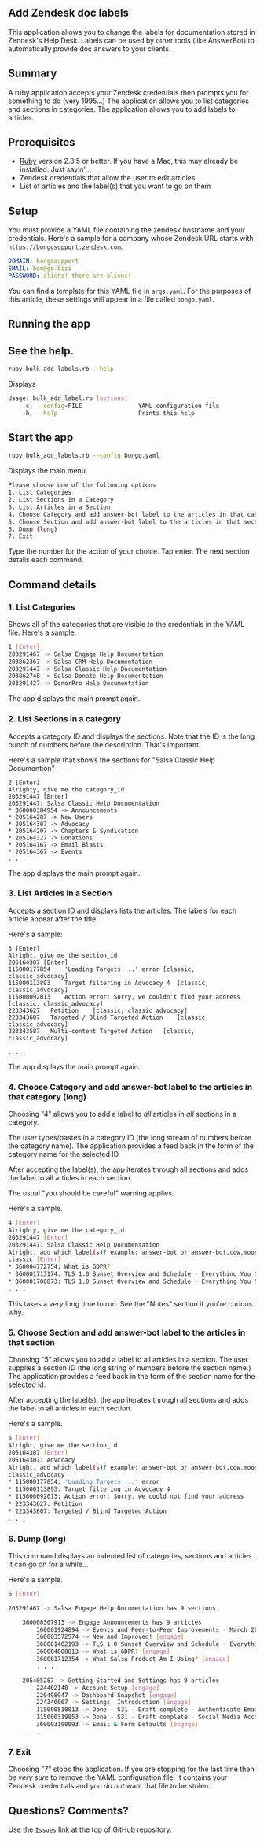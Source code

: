 ## Add Zendesk doc labels

This application allows you to change the labels for documentation stored in Zendesk's Help Desk.  Labels can be used by other tools (like AnswerBot) to automatically provide doc answers to your clients.

## Summary

A ruby application accepts your Zendesk credentials then prompts you for something to do (very 1995...)  The application allows you to list categories and sections in categories.  The application allows you to add labels to articles.

## Prerequisites

* [Ruby](https://www.ruby-lang.org/en/downloads/) version 2.3.5 or better.  If you have a Mac, this may already be installed.  Just sayin'...
* Zendesk credentials that allow the user to edit articles
* List of articles and the label(s) that you want to go on them

## Setup

You must provide a YAML file containing the zendesk hostname and your credentials. Here's a sample for a company whose Zendesk URL starts with `https://bongosupport.zendesk.com`. 

```yaml
DOMAIN: bongosupport
EMAIL: bon@go.bizi
PASSWORD: aliens! there are aliens!
```
You can find a template for this YAML file in `args.yaml`.  For the purposes of this article, these settings will appear in a file called `bongo.yaml`.

## Running the app

## See the help.
```bash
ruby bulk_add_labels.rb --help
```
Displays
```bash
Usage: bulk_add_label.rb [options]
    -c, --config=FILE                YAML configuration file
    -h, --help                       Prints this help
```
## Start the app
```bash
ruby bulk_add_labels.rb --config bongo.yaml
```
Displays the main menu.
```bash
Please choose one of the following options
1. List Categories
2. List Sections in a Category
3. List Articles in a Section
4. Choose Category and add answer-bot label to the articles in that category (long)
5. Choose Section and add answer-bot label to the articles in that section
6. Dump (long)
7. Exit

```
Type the number for the action of your choice.  Tap enter.  The next section details each command.

## Command details

### 1. List Categories

Shows all of the categories that are visible to the credentials in the YAML file.  Here's a sample.
```bash
1 [Enter]
203291467 -> Salsa Engage Help Documentation
203862367 -> Salsa CRM Help Documentation
203291447 -> Salsa Classic Help Documentation
203862748 -> Salsa Donate Help Documentation
203291427 -> DonorPro Help Documentation
```
The app displays the main prompt again.

### 2. List Sections in a category

Accepts a category ID and displays the sections.  Note that the ID is the long bunch of numbers before the description.  That's important.

Here's a sample that shows the sections for "Salsa Classic Help Documention"
```
2 [Enter]
Alrighty, give me the category_id
203291447 [Enter]
203291447: Salsa Classic Help Documentation
* 360000384954 -> Announcements
* 205164287 -> New Users
* 205164307 -> Advocacy
* 205164207 -> Chapters & Syndication
* 205164327 -> Donations
* 205164167 -> Email Blasts
* 205164367 -> Events
. . .
```
The app displays the main prompt again.

### 3. List Articles in a Section

Accepts a section ID and displays lists the articles.  The labels for each article appear after the title.

Here's a sample:
```
3 [Enter]
Alright, give me the section_id
205164307 [Enter]
115000177854	'Loading Targets ...' error	[classic, classic_advocacy]
115000113893	Target filtering in Advocacy 4	[classic, classic_advocacy]
115000092013	Action error: Sorry, we couldn't find your address	[classic, classic_advocacy]
223343627	Petition	[classic, classic_advocacy]
223343607	Targeted / Blind Targeted Action	[classic, classic_advocacy]
223343587	Multi-content Targeted Action	[classic, classic_advocacy]

. . .
```
The app displays the main prompt again.

### 4. Choose Category and add answer-bot label to the articles in that category (long)

Choosing "4" allows you to add a label to _all_ articles in _all_ sections in a category.  

The user types/pastes in a category ID (the long stream of numbers before the category name).  The application provides a feed back in the form of the category name for the selected ID

After accepting the label(s), the app iterates through all sections and adds the label to all articles in each section.

The usual "you should be careful" warning applies.

Here's a sample.
```bash
4 [Enter]
Alrighty, give me the category_id
203291447 [Enter]
203291447: Salsa Classic Help Documentation
Alright, add which label(s)? example: answer-bot or answer-bot,cow,moose
classic [Enter]
* 360004772754: What is GDPR?
* 360001713174: TLS 1.0 Sunset Overview and Schedule - Everything You Need to Know
* 360001706873: TLS 1.0 Sunset Overview and Schedule - Everything You Need to Know
. . .
```
This takes a _very_ long time to run.  See the "Notes" section if you're curious why.

### 5. Choose Section and add answer-bot label to the articles in that section

Choosing "5" allows you to add a label to all articles in a section.  The user supplies a section ID (the long string of numbers before the section name.)  The application provides a feed back in the form of the section name for the selected id.

After accepting the label(s), the app iterates through all sections and adds the label to all articles in each section.

Here's a sample.
```bash
5 [Enter]
Alright, give me the section_id
205164307 [Enter]
205164307: Advocacy
Alright, add which label(s)? example: answer-bot or answer-bot,cow,moose
classic_advocacy
* 115000177854: 'Loading Targets ...' error
* 115000113893: Target filtering in Advocacy 4
* 115000092013: Action error: Sorry, we could not find your address
* 223343627: Petition
* 223343607: Targeted / Blind Targeted Action
. . .
```

### 6. Dump (long)

This command displays an indented list of categories, sections and articles.  It can go on for a while...

Here's a sample.
```bash
6 [Enter]

203291467 -> Salsa Engage Help Documentation has 9 sections

    360000307913 -> Engage Announcements has 9 articles
        360001924894 -> Events and Peer-to-Peer Improvements - March 2018 [engage]
        360003572574 -> New and Improved! [engage]
        360001402193 -> TLS 1.0 Sunset Overview and Schedule - Everything You Need to Know [engage]
        360004808813 -> What is GDPR? [engage]
        360001712354 -> What Salsa Product Am I Using? [engage]
        . . .

    205405287 -> Getting Started and Settings has 9 articles
        224402148 -> Account Setup [engage]
        229498947 -> Dashboard Snapshot [engage]
        224340067 -> Settings: Introduction [engage]
        115000510013 -> Done - S31 - Draft complete - Authenticate Emails [engage]
        115000319853 -> Done - S31 - Draft complete - Social Media Accounts: Add Social Accounts [engage]
        360003190093 -> Email & Form Defaults [engage]
    . . .
```

### 7. Exit

Choosing "7" stops the application.  If you are stopping for the last time then _be very sure_ to remove the YAML configuration file!  It contains your Zendesk credentials and you _do not_ want that file to be stolen.

## Questions?  Comments?

Use the `Issues` link at the top of GitHub repository.
